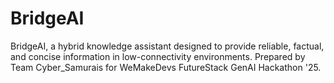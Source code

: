 # BridgeAI
BridgeAI, a hybrid knowledge assistant designed to provide reliable, factual, and concise information in low-connectivity environments. Prepared by Team Cyber_Samurais for WeMakeDevs FutureStack GenAI Hackathon '25.
